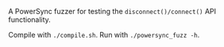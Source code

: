 A PowerSync fuzzer for testing the `disconnect()/connect()` API functionality.

Compile with `./compile.sh`.
Run with `./powersync_fuzz -h`.
